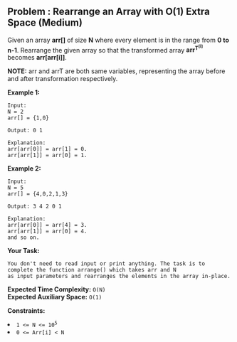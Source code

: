 ## Problem : Rearrange an Array with O(1) Extra Space (Medium)
Given an array **arr[]** of size **N** where every element is in the range from **0 to n-1**. Rearrange the given array so that the transformed array **arr<sup>T<sup>[i]** becomes **arr[arr[i]]**.

**NOTE:** arr and arrT are both same variables, representing the array before and after transformation respectively.

**Example 1:**
```
Input:
N = 2
arr[] = {1,0}

Output: 0 1

Explanation: 
arr[arr[0]] = arr[1] = 0.
arr[arr[1]] = arr[0] = 1.
```

**Example 2:**
```
Input:
N = 5
arr[] = {4,0,2,1,3}

Output: 3 4 2 0 1

Explanation: 
arr[arr[0]] = arr[4] = 3.
arr[arr[1]] = arr[0] = 4.
and so on.
```

**Your Task:**
```
You don't need to read input or print anything. The task is to complete the function arrange() which takes arr and N 
as input parameters and rearranges the elements in the array in-place. 
```

**Expected Time Complexity:** ```O(N)```<br>
**Expected Auxiliary Space:** ```O(1)```

**Constraints:**
<li><code>1 <= N <= 10<sup>5</sup></code></li>
<li><code>0 <= Arr[i] < N</code></li>



